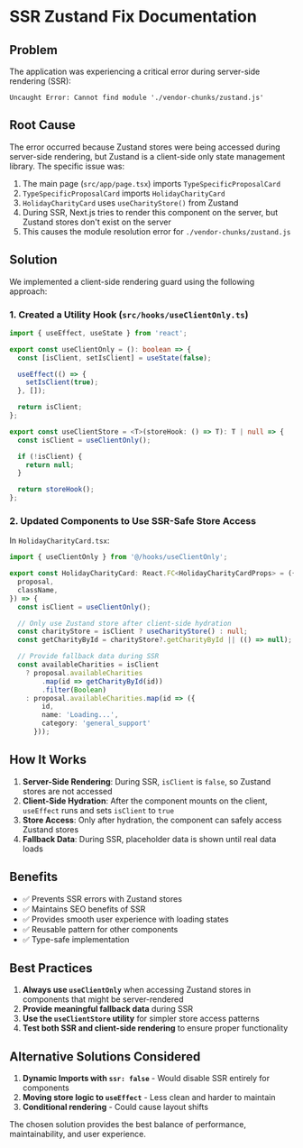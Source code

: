 # SSR Zustand Fix Documentation

## Problem

The application was experiencing a critical error during server-side rendering (SSR):

```
Uncaught Error: Cannot find module './vendor-chunks/zustand.js'
```

## Root Cause

The error occurred because Zustand stores were being accessed during server-side rendering, but Zustand is a client-side only state management library. The specific issue was:

1. The main page (`src/app/page.tsx`) imports `TypeSpecificProposalCard`
2. `TypeSpecificProposalCard` imports `HolidayCharityCard`
3. `HolidayCharityCard` uses `useCharityStore()` from Zustand
4. During SSR, Next.js tries to render this component on the server, but Zustand stores don't exist on the server
5. This causes the module resolution error for `./vendor-chunks/zustand.js`

## Solution

We implemented a client-side rendering guard using the following approach:

### 1. Created a Utility Hook (`src/hooks/useClientOnly.ts`)

```typescript
import { useEffect, useState } from 'react';

export const useClientOnly = (): boolean => {
  const [isClient, setIsClient] = useState(false);

  useEffect(() => {
    setIsClient(true);
  }, []);

  return isClient;
};

export const useClientStore = <T>(storeHook: () => T): T | null => {
  const isClient = useClientOnly();

  if (!isClient) {
    return null;
  }

  return storeHook();
};
```

### 2. Updated Components to Use SSR-Safe Store Access

In `HolidayCharityCard.tsx`:

```typescript
import { useClientOnly } from '@/hooks/useClientOnly';

export const HolidayCharityCard: React.FC<HolidayCharityCardProps> = ({
  proposal,
  className,
}) => {
  const isClient = useClientOnly();

  // Only use Zustand store after client-side hydration
  const charityStore = isClient ? useCharityStore() : null;
  const getCharityById = charityStore?.getCharityById || (() => null);

  // Provide fallback data during SSR
  const availableCharities = isClient
    ? proposal.availableCharities
        .map(id => getCharityById(id))
        .filter(Boolean)
    : proposal.availableCharities.map(id => ({
        id,
        name: 'Loading...',
        category: 'general_support'
      }));
```

## How It Works

1. **Server-Side Rendering**: During SSR, `isClient` is `false`, so Zustand stores are not accessed
2. **Client-Side Hydration**: After the component mounts on the client, `useEffect` runs and sets `isClient` to `true`
3. **Store Access**: Only after hydration, the component can safely access Zustand stores
4. **Fallback Data**: During SSR, placeholder data is shown until real data loads

## Benefits

- ✅ Prevents SSR errors with Zustand stores
- ✅ Maintains SEO benefits of SSR
- ✅ Provides smooth user experience with loading states
- ✅ Reusable pattern for other components
- ✅ Type-safe implementation

## Best Practices

1. **Always use `useClientOnly`** when accessing Zustand stores in components that might be server-rendered
2. **Provide meaningful fallback data** during SSR
3. **Use the `useClientStore` utility** for simpler store access patterns
4. **Test both SSR and client-side rendering** to ensure proper functionality

## Alternative Solutions Considered

1. **Dynamic Imports with `ssr: false`** - Would disable SSR entirely for components
2. **Moving store logic to `useEffect`** - Less clean and harder to maintain
3. **Conditional rendering** - Could cause layout shifts

The chosen solution provides the best balance of performance, maintainability, and user experience.
